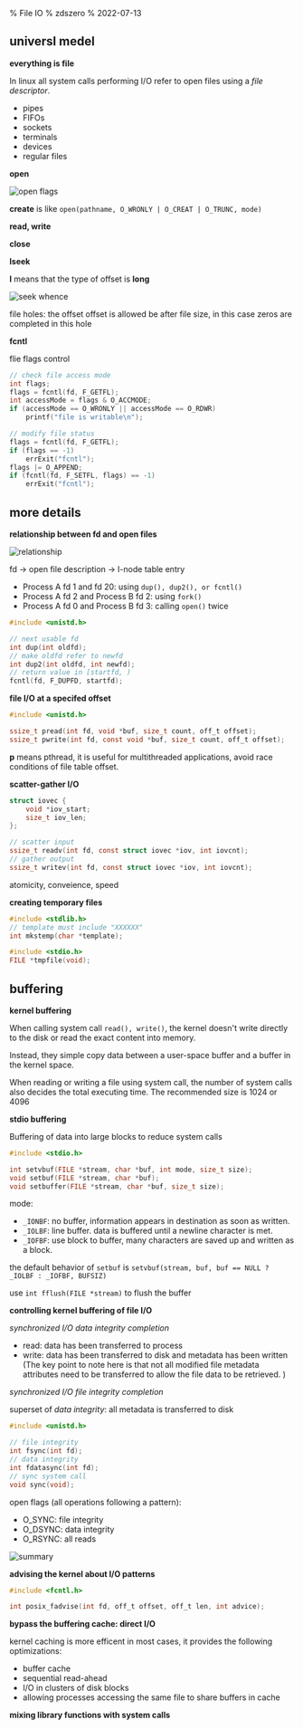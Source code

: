 % File IO
% zdszero
% 2022-07-13

## universl medel

__everything is file__

In linux all system calls performing I/O refer to open files using a _file descriptor_.

* pipes
* FIFOs
* sockets
* terminals
* devices
* regular files

__open__

![open flags](../../docs/images/image_2022-07-13-15-25-40.png)

__create__ is like `open(pathname, O_WRONLY | O_CREAT | O_TRUNC, mode)`

__read, write__

__close__

__lseek__

__l__ means that the type of offset is __long__

![seek whence](../../docs/images/image_2022-07-13-15-27-39.png)

file holes: the offset offset is allowed be after file size, in this case zeros are completed in this hole

__fcntl__

flie flags control

```c
// check file access mode
int flags;
flags = fcntl(fd, F_GETFL);
int accessMode = flags & O_ACCMODE;
if (accessMode == O_WRONLY || accessMode == O_RDWR)
    printf("file is writable\n");

// modify file status
flags = fcntl(fd, F_GETFL);
if (flags == -1)
    errExit("fcntl");
flags |= O_APPEND;
if (fcntl(fd, F_SETFL, flags) == -1)
    errExit("fcntl");
```

## more details

__relationship between fd and open files__

![relationship](../../docs/images/image_2022-07-13-18-53-57.png)

fd → open file description → I-node table entry

* Process A fd 1 and fd 20: using `dup(), dup2(), or fcntl()`
* Process A fd 2 and Process B fd 2: using `fork()`
* Process A fd 0 and Process B fd 3: calling `open()` twice

```c
#include <unistd.h>

// next usable fd
int dup(int oldfd);
// make oldfd refer to newfd
int dup2(int oldfd, int newfd);
// return value in [startfd, )
fcntl(fd, F_DUPFD, startfd);
```

__file I/O at a specifed offset__

```c
#include <unistd.h>

ssize_t pread(int fd, void *buf, size_t count, off_t offset);
ssize_t pwrite(int fd, const void *buf, size_t count, off_t offset);
```

__p__ means pthread, it is useful for multithreaded applications, avoid race conditions of file table offset.

__scatter-gather I/O__

```c
struct iovec {
    void *iov_start;
    size_t iov_len;
};

// scatter input
ssize_t readv(int fd, const struct iovec *iov, int iovcnt);
// gather output
ssize_t writev(int fd, const struct iovec *iov, int iovcnt);
```

atomicity, conveience, speed

__creating temporary files__

```c
#include <stdlib.h>
// template must include "XXXXXX"
int mkstemp(char *template);

#include <stdio.h>
FILE *tmpfile(void);
```

## buffering

__kernel buffering__

When calling system call `read(), write()`, the kernel doesn't write directly to the disk or read the exact content into memory.

Instead, they simple copy data between a user-space buffer and a buffer in the kernel space.

When reading or writing a file using system call, the number of system calls also decides the total executing time. The recommended size is 1024 or 4096

__stdio buffering__

Buffering of data into large blocks to reduce system calls

```c
#include <stdio.h>

int setvbuf(FILE *stream, char *buf, int mode, size_t size);
void setbuf(FILE *stream, char *buf);
void setbuffer(FILE *stream, char *buf, size_t size);
```

mode:

* `_IONBF`: no buffer, information appears in destination as soon as written.
* `_IOLBF`: line buffer. data is buffered until a newline character is met.
* `_IOFBF`: use block to buffer, many characters are saved up and written as a block.

the default behavior of `setbuf` is `setvbuf(stream, buf, buf == NULL ? _IOLBF : _IOFBF, BUFSIZ)`

use `int fflush(FILE *stream)` to flush the buffer

__controlling kernel buffering of file I/O__

_synchronized I/O data integrity completion_

* read: data has been transferred to process
* write: data has been transferred to disk and metadata has been written (The key point to note here is that not all modified file metadata attributes need to be transferred to allow the file data to be retrieved. )

_synchronized I/O file integrity completion_

superset of _data integrity_: all metadata is transferred to disk

```c
#include <unistd.h>

// file integrity
int fsync(int fd);
// data integrity
int fdatasync(int fd);
// sync system call
void sync(void);
```
open flags (all operations following a pattern):

* O_SYNC: file integrity
* O_DSYNC: data integrity
* O_RSYNC: all reads

![summary](../../docs/images/image_2022-07-13-20-41-45.png)

__advising the kernel about I/O patterns__

```c
#include <fcntl.h>

int posix_fadvise(int fd, off_t offset, off_t len, int advice);
```

__bypass the buffering cache: direct I/O__

kernel caching is more efficent in most cases, it provides the following optimizations:

* buffer cache
* sequential read-ahead
* I/O in clusters of disk blocks
* allowing processes accessing the same file to share buffers in cache

__mixing library functions with system calls__


